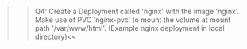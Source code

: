 >> Q4: Create a Deployment called 'nginx' with the image 'nginx'. Make use of PVC 'nginx-pvc' to mount the volume at mount path '/var/www/html'. (Example nginx deployment in local directory)<<

